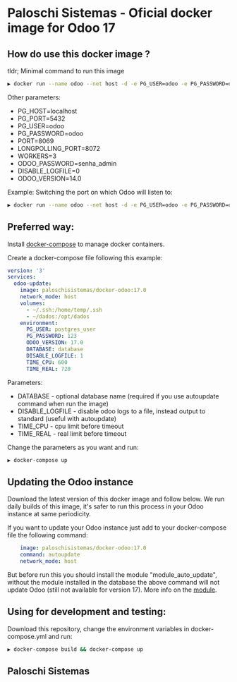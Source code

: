 # Paloschi Sistemas - Oficial docker image for Odoo 17

How do use this docker image ?
---------------------

tldr; Minimal command to run this image

```bash
▶ docker run --name odoo --net host -d -e PG_USER=odoo -e PG_PASSWORD=odoo paloschisistemas/docker-odoo:17.0
```

Other parameters:

* PG_HOST=localhost
* PG_PORT=5432
* PG_USER=odoo
* PG_PASSWORD=odoo
* PORT=8069
* LONGPOLLING_PORT=8072
* WORKERS=3
* ODOO_PASSWORD=senha_admin
* DISABLE_LOGFILE=0
* ODOO_VERSION=14.0

Example: Switching the port on which Odoo will listen to:

```bash
▶ docker run --name odoo --net host -d -e PG_USER=odoo -e PG_PASSWORD=odoo -e PORT=8050 paloschisistemas/docker-odoo:17.0
```

Preferred way:
---------------------

Install [docker-compose](https://docs.docker.com/compose/install/) to manage docker containers.

Create a docker-compose file following this example:
```yaml
version: '3'
services:
  odoo-update:
    image: paloschisistemas/docker-odoo:17.0
    network_mode: host
    volumes:
      - ~/.ssh:/home/temp/.ssh
      - ~/dados:/opt/dados
    environment:
      PG_USER: postgres_user
      PG_PASSWORD: 123
      ODOO_VERSION: 17.0
      DATABASE: database
      DISABLE_LOGFILE: 1
      TIME_CPU: 600
      TIME_REAL: 720
```

Parameters:

- DATABASE - optional database name (required if you use autoupdate command when run the image)
- DISABLE_LOGFILE - disable odoo logs to a file, instead output to standard (useful with autoupdate)
- TIME_CPU - cpu limit before timeout
- TIME_REAL - real limit before timeout

Change the parameters as you want and run:
```bash
▶ docker-compose up
```

Updating the Odoo instance
----------------------------------

Download the latest version of this docker image and follow below. We run daily builds of this image, it's safer to run this process in your Odoo instance at same periodicity.

If you want to update your Odoo instance just add to your docker-compose file the following command:
```yaml
    image: paloschisistemas/docker-odoo:17.0
    command: autoupdate
    network_mode: host
```
But before run this you should install the module "module_auto_update", without the module installed in the database the above command will not update Odoo (still not available for version 17). More info on the [module](https://github.com/OCA/server-tools/tree/16.0/module_auto_update).


Using for development and testing:
-----------------------------------

Download this repository, change the environment variables in docker-compose.yml and run:
```bash
▶ docker-compose build && docker-compose up
```

Paloschi Sistemas
----------------
